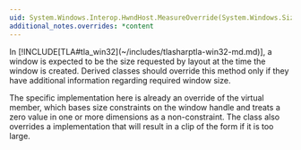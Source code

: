 ```yaml
---
uid: System.Windows.Interop.HwndHost.MeasureOverride(System.Windows.Size)
additional_notes.overrides: *content
---
```


<p>In [!INCLUDE[TLA#tla_win32](~/includes/tlasharptla-win32-md.md)], a window is expected to be the size requested by layout at the time the window is created. Derived classes should override this method only if they have additional information regarding required window size.  
  
 The specific implementation here is already an override of the <xref href="System.Windows.FrameworkElement"></xref> virtual member, which bases size constraints on the window handle and treats a zero value in one or more dimensions as a non-constraint. The <xref href="System.Windows.Forms.Integration.WindowsFormsHost"></xref> class also overrides a <xref href="System.Windows.Forms.Integration.WindowsFormsHost.MeasureOverride(System.Windows.Size)"></xref> implementation that will result in a clip of the form if it is too large.</p>



